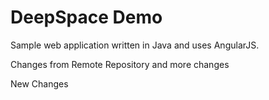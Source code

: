 # DeepSpace Demo

Sample web application written in Java and uses AngularJS.

Changes from Remote Repository and more changes

New Changes
